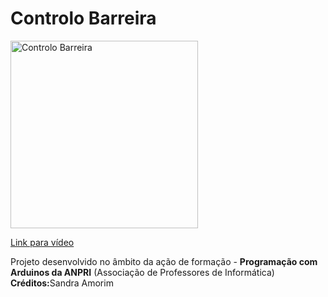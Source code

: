 # Controlo Barreira

<a href="https://youtu.be/kDZ8Fosuqxw">
<img width="300" src="https://img.youtube.com/vi/kDZ8Fosuqxw/0.jpg" alt="Controlo Barreira"/>
  <p>Link para vídeo</p>
</a>
<p>
  Projeto desenvolvido no âmbito da ação de formação - <b>Programação com Arduinos da ANPRI</b> (Associação de Professores de Informática)<br>
  <b>Créditos:</b>Sandra Amorim
</p>
